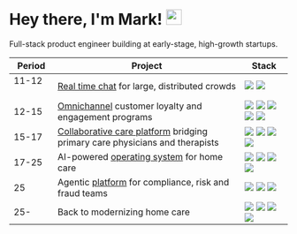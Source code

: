 # Hey there, I'm Mark! <img src="https://media.giphy.com/media/hvRJCLFzcasrR4ia7z/giphy.gif" width="28">

Full-stack product engineer building at early-stage, high-growth startups.

| **Period**                 | **Project**                                                                                                       | **Stack**                                                                                                                                                                                                                                                                                                                                                                                                                                                                                                                                                                                                                                                         |
| -------------------------- | ----------------------------------------------------------------------------------------------------------------- | ----------------------------------------------------------------------------------------------------------------------------------------------------------------------------------------------------------------------------------------------------------------------------------------------------------------------------------------------------------------------------------------------------------------------------------------------------------------------------------------------------------------------------------------------------------------------------------------------------------------------------------------------------------------- |
| 11-12 &nbsp; &nbsp; &nbsp; | [Real time chat](https://www.media.mit.edu/projects/roar/overview/) for large, distributed crowds                 | [<img src="https://img.shields.io/badge/-Node.js-339933?logo=node.js&logoColor=white&style=flat" />](https://nodejs.org) [<img src="https://img.shields.io/badge/-Socket.io-010101?logo=socket.io&logoColor=white&style=flat" />](https://socket.io)                                                                                                                                                                                                                                                                                                                                                                                                              |
| 12-15                      | [Omnichannel](https://www.oracle.com/corporate/acquisitions/crowdtwist/) customer loyalty and engagement programs | [<img src="https://img.shields.io/badge/-PHP-777BB4?logo=php&logoColor=white&style=flat" />](https://www.php.net) [<img src="https://img.shields.io/badge/-Backbone.js-0071B5?logo=backbone.js&logoColor=white&style=flat" />](https://backbonejs.org) [<img src="https://img.shields.io/badge/-AngularJS-E23237?logo=angular&logoColor=white&style=flat" />](https://angular.io) [<img src="https://img.shields.io/badge/-Spring-6DB33F?logo=springboot&logoColor=white&style=flat" />](https://spring.io/projects/spring-boot) [<img src="https://img.shields.io/badge/-RabbitMQ-FF6600?logo=rabbitmq&logoColor=white&style=flat" />](https://www.rabbitmq.com) |
| 15-17                      | [Collaborative care platform](https://www.quartethealth.com) bridging primary care physicians and therapists      | [<img src="https://img.shields.io/badge/-Node.js-339933?logo=node.js&logoColor=white&style=flat" />](https://nodejs.org) [<img src="https://img.shields.io/badge/-React-61DAFB?logo=react&logoColor=black&style=flat" />](https://react.dev) [<img src="https://img.shields.io/badge/-Django-092E20?logo=django&logoColor=white&style=flat" />](https://www.djangoproject.com) [<img src="https://img.shields.io/badge/-Clojure-5881D8?logo=clojure&logoColor=white&style=flat" />](https://clojure.org)                                                                                                                                                          |
| 17-25                      | AI-powered [operating system](https://www.careswitch.com) for home care                                           | [<img src="https://img.shields.io/badge/-TypeScript-3178C6?logo=typescript&logoColor=white&style=flat" />](https://www.typescriptlang.org) [<img src="https://img.shields.io/badge/-SvelteKit-FF3E00?logo=svelte&logoColor=white&style=flat" />](https://kit.svelte.dev) [<img src="https://img.shields.io/badge/-SwiftUI-FA7343?logo=swift&logoColor=white&style=flat" />](https://developer.apple.com/xcode/swiftui) [<img src="https://img.shields.io/badge/-MongoDB-47A248?logo=mongodb&logoColor=white&style=flat" />](https://www.mongodb.com)                                                                                                              |
| 25                         | Agentic [platform](https://www.thenarrative.dev/) for compliance, risk and fraud teams                            | [<img src="https://img.shields.io/badge/-React_Router-CA4245?logo=reactrouter&logoColor=white&style=flat" />](https://reactrouter.com/) [<img src="https://img.shields.io/badge/-Postgres-4169E1?logo=postgresql&logoColor=white&style=flat" />](https://www.postgresql.org) [<img src="https://img.shields.io/badge/-LangGraph-1C3C3C?logo=langgraph&logoColor=white&style=flat" />](https://www.langchain.com/langgraph)                                                                                                                                                                                                                                        |
| 25-                        | Back to modernizing home care                                                                                     | [<img src="https://img.shields.io/badge/Bun-000?logo=bun&logoColor=fff&style=flat" />](https://bun.sh) [<img src="https://img.shields.io/badge/-SvelteKit-FF3E00?logo=svelte&logoColor=white&style=flat" />](https://svelte.dev) [<img src="https://img.shields.io/badge/Upstash-00E9A3?logo=upstash&logoColor=000&style=flat" />](https://upstash.com) [<img src="https://img.shields.io/badge/Anthropic-191919?logo=anthropic&logoColor=fff&style=flat" />](https://www.anthropic.com/engineering/building-effective-agents)                                                                                                                                                                                                                                                                                                                                                                                                                                                                                                                                                            |
